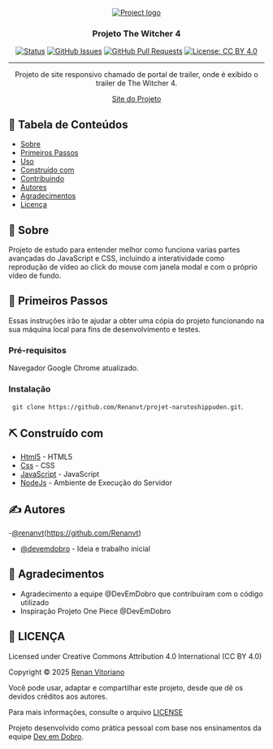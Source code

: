 <p align="center">
  <a href="" rel="noopener">
 <img src="./src/img/The_Witcher_IV_logo.png" alt="Project logo"></a>
</p>

<h3 align="center">Projeto The Witcher 4 </h3>



<div align="center">

[![Status](https://img.shields.io/badge/status-active-success.svg)]()
[![GitHub Issues](https://img.shields.io/github/issues/kylelobo/The-Documentation-Compendium.svg)](https://github.com/kylelobo/The-Documentation-Compendium/issues)
[![GitHub Pull Requests](https://img.shields.io/github/issues-pr/kylelobo/The-Documentation-Compendium.svg)](https://github.com/kylelobo/The-Documentation-Compendium/pulls)
[![License: CC BY 4.0](https://img.shields.io/badge/License-CC%20BY%204.0-lightgrey.svg)](/LICENSE)

</div>

---

<p align="center"> Projeto de site responsivo chamado de portal de trailer, onde é exibido o trailer de The Witcher 4.
    <br> 
</p>
<p align="center">
  <a href="https://renanvt.github.io/projeto-narutoshippuden/">Site do Projeto</a>
</p>

## 📝 Tabela de Conteúdos

- [Sobre](#about)
- [Primeiros Passos](#getting_started)
- [Uso](#usage)
- [Construído com](#built_using)
- [Contribuindo](../CONTRIBUTING.md)
- [Autores](#authors)
- [Agradecimentos](#acknowledgement)
- [Licença](#license)

## 🧐 Sobre <a name = "about"></a>

Projeto de estudo para entender melhor como funciona varias partes avançadas do JavaScript e CSS, incluindo a interatividade como reprodução de vídeo ao click do mouse com janela modal e com o próprio vídeo de fundo.

## 🏁 Primeiros Passos <a name = "getting_started"></a>

Essas instruções irão te ajudar a obter uma cópia do projeto funcionando na sua máquina local para fins de desenvolvimento e testes.

### Pré-requisitos

Navegador Google Chrome atualizado.

### Instalação

``
git clone https://github.com/Renanvt/projet-narutoshippuden.git``.


## ⛏️ Construído com <a name = "built_using"></a>

- [Html5](https://developer.mozilla.org/en-US/docs/Glossary/HTML5) - HTML5
- [Css](https://developer.mozilla.org/en-US/docs/Web/CSS/) - CSS
- [JavaScript](https://developer.mozilla.org/en-US/docs/Web/JavaScript) - JavaScript
- [NodeJs](https://nodejs.org/docs/latest/api/) - Ambiente de Execução do Servidor

## ✍️ Autores <a name = "authors"></a>

-[@renanvt](https://github.com/Renanvt)(https://github.com/Renanvt)
- [@devemdobro](https://github.com/devemdobro) - Ideia e trabalho inicial


## 🎉 Agradecimentos <a name = "acknowledgement"></a>

- Agradecimento a equipe @DevEmDobro que contribuíram com o código utilizado
- Inspiração Projeto One Piece @DevEmDobro



## 📝 LICENÇA <a name = "license"></a>

Licensed under Creative Commons Attribution 4.0 International (CC BY 4.0)

Copyright © 2025 [Renan Vitoriano](https://github.com/Renanvt)

Você pode usar, adaptar e compartilhar este projeto, desde que dê os devidos créditos aos autores.

Para mais informações, consulte o arquivo [LICENSE](LICENSE)

Projeto desenvolvido como prática pessoal com base nos ensinamentos da equipe [Dev em Dobro](https://www.devendobro.com).
